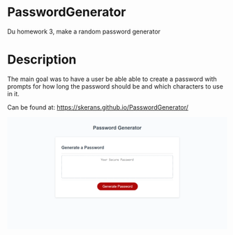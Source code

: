 # PasswordGenerator
Du homework 3, make a random password generator


# Description

The main goal was to have a user be able able to create a password with prompts for how long the password should be and which characters to use in it.

Can be found at: https://skerans.github.io/PasswordGenerator/

![full size picture of portfolio](./images/screenshot.png)
